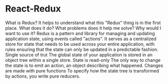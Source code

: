 # React-Redux
What is Redux?  It helps to understand what this "Redux" thing is in the first place. What does it do? What problems does it help me solve? Why would I want to use it? Redux is a pattern and library for managing and updating application state, using events called "actions". It serves as a centralized store for state that needs to be used across your entire application, with rules ensuring that the state can only be updated in a predictable fashion.  Single source of trut The global state of your application is stored in an object tree within a single store. State is read-only The only way to change the state is to emit an action, an object describing what  happened. Changes are made with pure functions To specify how the state tree is transformed by actions, you write pure reducers.
